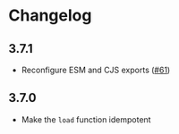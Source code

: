 # Changelog

## 3.7.1

- Reconfigure ESM and CJS exports ([#61](https://github.com/derrickreimer/fathom-client/pull/61))

## 3.7.0

- Make the `load` function idempotent
